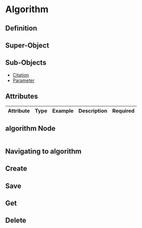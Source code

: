# Algorithm

## Definition



## Super-Object


## Sub-Objects
* <a href="../../subobjects/citation" target="_blank">Citation</a>
* <a href="../../subobjects/parameter" target="_blank">Parameter</a>


## Attributes

| Attribute | Type | Example                        | Description                     | Required |
|-----------|------|--------------------------------|---------------------------------|----------|


## algorithm Node

```json

```



## Navigating to algorithm 

## Create

## Save

## Get

## Delete
